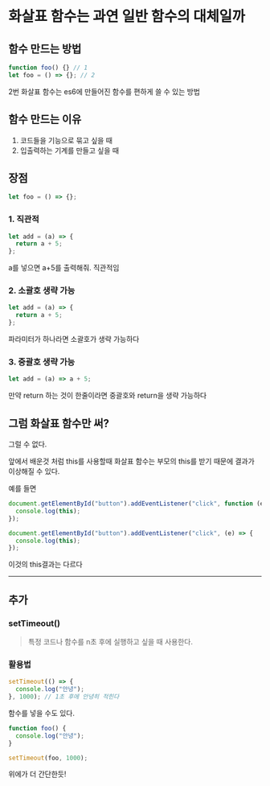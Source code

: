 # 화살표 함수는 과연 일반 함수의 대체일까

## 함수 만드는 방법

```jsx
function foo() {} // 1
let foo = () => {}; // 2
```

2번 화살표 함수는 es6에 만들어진 함수를 편하게 쓸 수 있는 방법

## 함수 만드는 이유

1. 코드들을 기능으로 묶고 싶을 때
2. 입출력하는 기계를 만들고 싶을 때

## 장점

```jsx
let foo = () => {};
```

### 1. 직관적

```jsx
let add = (a) => {
  return a + 5;
};
```

a를 넣으면 a+5를 출력해줘. 직관적임

### 2. 소괄호 생략 가능

```jsx
let add = (a) => {
  return a + 5;
};
```

파라미터가 하나라면 소괄호가 생략 가능하다

### 3. 중괄호 생략 가능

```jsx
let add = (a) => a + 5;
```

만약 return 하는 것이 한줄이라면 중괄호와 return을 생략 가능하다

## 그럼 화살표 함수만 써?

그럴 수 없다.

앞에서 배운것 처럼 this를 사용할때 화살표 함수는 부모의 this를 받기 때문에 결과가 이상해질 수 있다.

예를 들면

```jsx
document.getElementById("button").addEventListener("click", function (e) {
  console.log(this);
});
```

```jsx
document.getElementById("button").addEventListener("click", (e) => {
  console.log(this);
});
```

이것의 this결과는 다르다

---

## 추가

### setTimeout()

> 특정 코드나 함수를 n초 후에 실행하고 싶을 때 사용한다.

### 활용법

```jsx
setTimeout(() => {
  console.log("안녕");
}, 1000); // 1초 후에 안녕히 적힌다
```

함수를 넣을 수도 있다.

```jsx
function foo() {
  console.log("안녕");
}

setTimeout(foo, 1000);
```

위에가 더 간단한듯!
